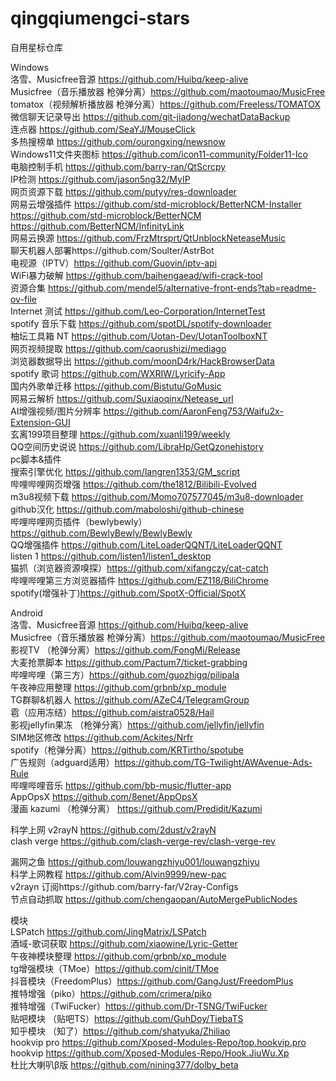 # qingqiumengci-stars
自用星标仓库

Windows  
洛雪、Musicfree音源 https://github.com/Huibq/keep-alive  
Musicfree（音乐播放器 枪弹分离）https://github.com/maotoumao/MusicFree  
tomatox（视频解析播放器 枪弹分离）https://github.com/FreeIess/TOMATOX  
微信聊天记录导出 https://github.com/git-jiadong/wechatDataBackup  
连点器 https://github.com/SeaYJ/MouseClick  
多热搜榜单 https://github.com/ourongxing/newsnow  
Windows11文件夹图标 https://github.com/icon11-community/Folder11-Ico  
电脑控制手机 https://github.com/barry-ran/QtScrcpy  
IP检测 https://github.com/jason5ng32/MyIP  
网页资源下载 https://github.com/putyy/res-downloader  
网易云增强插件 https://github.com/std-microblock/BetterNCM-Installer  
              https://github.com/std-microblock/BetterNCM  
              https://github.com/BetterNCM/InfinityLink  
网易云换源 https://github.com/FrzMtrsprt/QtUnblockNeteaseMusic  
聊天机器人部署https://github.com/Soulter/AstrBot  
电视源（IPTV）https://github.com/Guovin/iptv-api  
WiFi暴力破解 https://github.com/baihengaead/wifi-crack-tool  
资源合集 https://github.com/mendel5/alternative-front-ends?tab=readme-ov-file  
Internet 测试 https://github.com/Leo-Corporation/InternetTest  
spotify 音乐下载 https://github.com/spotDL/spotify-downloader  
柚坛工具箱 NT https://github.com/Uotan-Dev/UotanToolboxNT  
网页视频提取 https://github.com/caorushizi/mediago  
浏览器数据导出 https://github.com/moonD4rk/HackBrowserData  
spotify 歌词 https://github.com/WXRIW/Lyricify-App  
国内外歌单迁移 https://github.com/Bistutu/GoMusic  
网易云解析 https://github.com/Suxiaoqinx/Netease_url  
AI增强视频/图片分辨率 https://github.com/AaronFeng753/Waifu2x-Extension-GUI  
玄离199项目整理 https://github.com/xuanli199/weekly  
QQ空间历史说说 https://github.com/LibraHp/GetQzonehistory  
pc脚本&插件  
搜索引擎优化 https://github.com/langren1353/GM_script  
哔哩哔哩网页增强 https://github.com/the1812/Bilibili-Evolved  
m3u8视频下载 https://github.com/Momo707577045/m3u8-downloader  
github汉化 https://github.com/maboloshi/github-chinese  
哔哩哔哩网页插件（bewlybewly）https://github.com/BewlyBewly/BewlyBewly  
QQ增强插件 https://github.com/LiteLoaderQQNT/LiteLoaderQQNT  
listen 1 https://github.com/listen1/listen1_desktop  
猫抓（浏览器资源嗅探）https://github.com/xifangczy/cat-catch  
哔哩哔哩第三方浏览器插件 https://github.com/EZ118/BiliChrome  
spotify(增强补丁)https://github.com/SpotX-Official/SpotX  



Android  
洛雪、Musicfree音源 https://github.com/Huibq/keep-alive  
Musicfree（音乐播放器 枪弹分离）https://github.com/maotoumao/MusicFree  
影视TV （枪弹分离）https://github.com/FongMi/Release  
大麦抢票脚本 https://github.com/Pactum7/ticket-grabbing  
哔哩哔哩（第三方）https://github.com/guozhigq/pilipala  
午夜神应用整理 https://github.com/grbnb/xp_module  
TG群聊&机器人 https://github.com/AZeC4/TelegramGroup  
雹（应用冻结）https://github.com/aistra0528/Hail  
影视jellyfin果冻 （枪弹分离）https://github.com/jellyfin/jellyfin  
SIM地区修改 https://github.com/Ackites/Nrfr  
spotify（枪弹分离）https://github.com/KRTirtho/spotube  
广告规则（adguard适用）https://github.com/TG-Twilight/AWAvenue-Ads-Rule  
哔哩哔哩音乐 https://github.com/bb-music/flutter-app  
AppOpsX https://github.com/8enet/AppOpsX  
漫画 kazumi （枪弹分离） https://github.com/Predidit/Kazumi  

科学上网
v2rayN https://github.com/2dust/v2rayN  
clash verge https://github.com/clash-verge-rev/clash-verge-rev  

漏网之鱼 https://github.com/louwangzhiyu001/louwangzhiyu  
科学上网教程 https://github.com/Alvin9999/new-pac  
v2rayn 订阅https://github.com/barry-far/V2ray-Configs  
节点自动抓取 https://github.com/chengaopan/AutoMergePublicNodes  






模块  
LSPatch https://github.com/JingMatrix/LSPatch  
酒域-歌词获取 https://github.com/xiaowine/Lyric-Getter  
午夜神模块整理 https://github.com/grbnb/xp_module  
tg增强模块（TMoe）https://github.com/cinit/TMoe  
抖音模块（FreedomPlus）https://github.com/GangJust/FreedomPlus  
推特增强（piko）https://github.com/crimera/piko  
推特增强（TwiFucker）https://github.com/Dr-TSNG/TwiFucker  
贴吧模块 （贴吧TS）https://github.com/GuhDoy/TiebaTS  
知乎模块 （知了）https://github.com/shatyuka/Zhiliao  
hookvip pro https://github.com/Xposed-Modules-Repo/top.hookvip.pro  
hookvip https://github.com/Xposed-Modules-Repo/Hook.JiuWu.Xp  
杜比大喇叭β版 https://github.com/nining377/dolby_beta  




